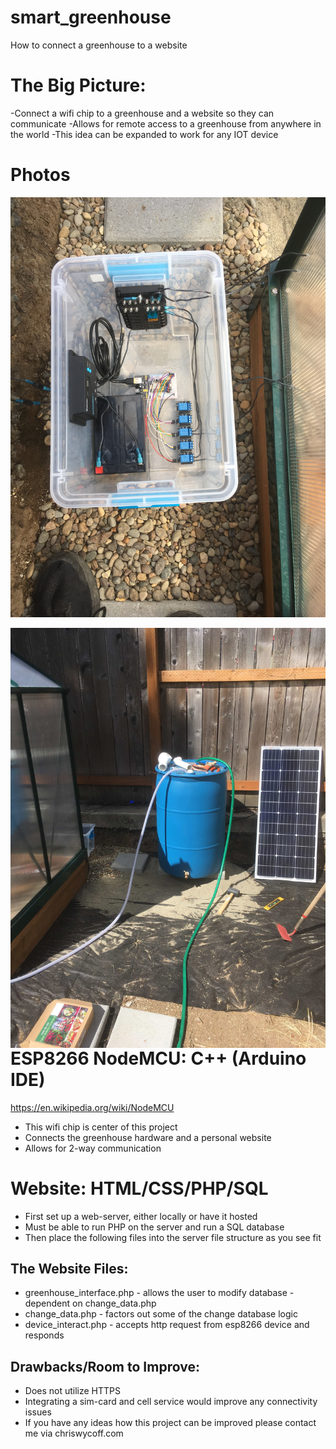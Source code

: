 # smart_greenhouse
How to connect a greenhouse to a website


# The Big Picture:
-Connect a wifi chip to a greenhouse and a website so they can communicate
-Allows for remote access to a greenhouse from anywhere in the world
-This idea can be expanded to work for any IOT device

# Photos

![The Final ESP8266 Electronics Box](electronics_box.JPG)

<img src="solar.jpg"
     alt="solar"
     style="float: left; margin-right: 10px;" />

# ESP8266 NodeMCU: C++ (Arduino IDE)

https://en.wikipedia.org/wiki/NodeMCU

* This wifi chip is center of this project
* Connects the greenhouse hardware and a personal website 
* Allows for 2-way communication

# Website: HTML/CSS/PHP/SQL
- First set up a web-server, either locally or have it hosted
- Must be able to run PHP on the server and run a SQL database
- Then place the following files into the server file structure as you see fit

## The Website Files:
* greenhouse_interface.php - allows the user to modify database - dependent on change_data.php
* change_data.php - factors out some of the change database logic
* device_interact.php - accepts http request from esp8266 device and responds


## Drawbacks/Room to Improve:
- Does not utilize HTTPS
- Integrating a sim-card and cell service would improve any connectivity issues
- If you have any ideas how this project can be improved please contact me via chriswycoff.com

